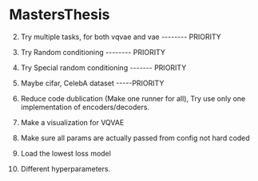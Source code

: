 # MastersThesis

2. Try multiple tasks, for both vqvae and vae -------- PRIORITY

3. Try Random conditioning -------- PRIORITY

4. Try Special random conditioning ------- PRIORITY

4. Maybe cifar, CelebA dataset -----PRIORITY

6. Reduce code dublication (Make one runner for all), Try use only one implementation of encoders/decoders.

7. Make a visualization for VQVAE

9. Make sure all params are actually passed from config not hard coded

10. Load the lowest loss model

11. Different hyperparameters.

